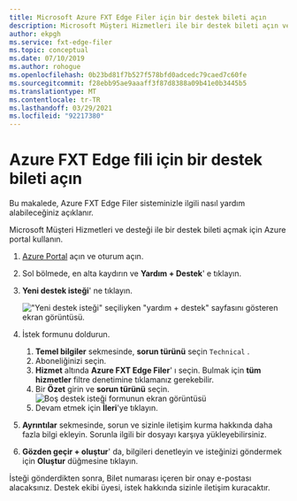 ```yaml
---
title: Microsoft Azure FXT Edge Filer için bir destek bileti açın
description: Microsoft Müşteri Hizmetleri ile bir destek bileti açın ve Azure FXT Edge Filer sisteminizle ilgili yardım için desteğe başvurun.
author: ekpgh
ms.service: fxt-edge-filer
ms.topic: conceptual
ms.date: 07/10/2019
ms.author: rohogue
ms.openlocfilehash: 0b23bd81f7b527f578bfd0adcedc79caed7c60fe
ms.sourcegitcommit: f28ebb95ae9aaaff3f87d8388a09b41e0b3445b5
ms.translationtype: MT
ms.contentlocale: tr-TR
ms.lasthandoff: 03/29/2021
ms.locfileid: "92217380"
---
```

# <a name="open-a-support-ticket-for-the-azure-fxt-edge-filer"></a>Azure FXT Edge fili için bir destek bileti açın

Bu makalede, Azure FXT Edge Filer sisteminizle ilgili nasıl yardım alabileceğiniz açıklanır.

Microsoft Müşteri Hizmetleri ve desteği ile bir destek bileti açmak için Azure portal kullanın.

1. [Azure Portal](https://portal.azure.com/) açın ve oturum açın.
1. Sol bölmede, en alta kaydırın ve **Yardım + Destek**' e tıklayın.
1. **Yeni destek isteği**' ne tıklayın.

   !["Yeni destek isteği" seçiliyken "yardım + destek" sayfasını gösteren ekran görüntüsü.](media/fxt-support-blank.png)

1. İstek formunu doldurun.  
    1. **Temel bilgiler** sekmesinde, **sorun türünü** seçin ``Technical`` .
    1. Aboneliğinizi seçin.
    1. **Hizmet** altında **Azure FXT Edge Filer**' ı seçin. Bulmak için **tüm hizmetler** filtre denetimine tıklamanız gerekebilir.
    1. Bir **Özet** girin ve **sorun türünü** seçin.
    ![Boş destek isteği formunun ekran görüntüsü](media/fxt-support-populated.png)
    1. Devam etmek için **İleri**'ye tıklayın.
1. **Ayrıntılar** sekmesinde, sorun ve sizinle iletişim kurma hakkında daha fazla bilgi ekleyin. Sorunla ilgili bir dosyayı karşıya yükleyebilirsiniz.
1. **Gözden geçir + oluştur**' da, bilgileri denetleyin ve isteğinizi göndermek için **Oluştur** düğmesine tıklayın.

İsteği gönderdikten sonra, Bilet numarası içeren bir onay e-postası alacaksınız. Destek ekibi üyesi, istek hakkında sizinle iletişim kuracaktır.
